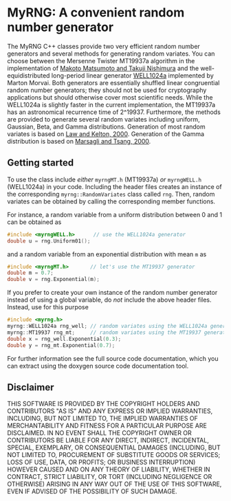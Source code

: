 # MyRNG: A convenient random number generator

The MyRNG C++ classes provide two very efficient random number generators
and several methods for generating random variates. You can choose between
the Mersenne Twister MT19937a algorithm in the implementation of [Makoto
Matsumoto and Takuji Nishimura][1] and the well-equidistributed long-period
linear generator [WELL1024a][2] implemented by Marton Morvai. Both generators are
essentially shuffled linear congruential random number generators; they should
not be used for cryptography applications but should otherwise cover most
scientific needs. While the WELL1024a is slightly faster in the current
implementation, the MT19937a has an astronomical recurrence time of 2^19937.
Furthermore, the methods are provided to generate several random variates
including uniform, Gaussian, Beta, and Gamma distributions. Generation of most
random variates is based on [Law and Kelton, 2000][3]. Generation of the Gamma
distribution is based on [Marsagli and Tsang, 2000][4].

[1]: http://www.math.sci.hiroshima-u.ac.jp/~m-mat/MT/emt.html "M. Matsumoto and T. Nishimura. Personal web pages." 
[2]: http://dx.doi.org/10.1145/1132973.1132974 "F. Panneton et al.: Improved long-period generators based on linear recurrences modulo 2, ACM Transactions on Mathematical Software, 32(1), 1-16,2006."
[3]: http://dl.acm.org/citation.cfm?id=550113 "A.M. Law and W.D. Kelton: Simulation, modeling and analysis, Third Edition, McGraw Hill, 2006."
[4]: http://dx.doi.org/10.1145/358407.358414 "G. Marsaglia and W.W. Tsang: A simple method for generating gamma variables, ACM TOMS 26, 2000."
 
## Getting started
To use the class include _either_ `myrngMT.h` (MT19937a) _or_ `myrngWELL.h` (WELL1024a)
in your code. Including the header files creates an instance of the corresponding
`myrng::RandomVariates` class called `rng`. Then, random variates can be obtained by calling
the corresponding member functions.

For instance, a random variable from a uniform distribution between 0 and 1 can be obtained as

```C++
#include <myrngWELL.h>      // use the WELL1024a generator
double u = rng.Uniform01();
```

and a random variable from an exponential distribution with mean `m` as

```C++
#include <myrngMT.h>       // let's use the MT19937 generator
double m = 0.7;
double v = rng.Exponential(m);
```

If you prefer to create your own instance of the random number generator instead of using a
global variable, do _not_ include the above header files. Instead, use for this purpose

```C++
#include <myrng.h>
myrng::WELL1024a rng_well; // random variates using the WELL1024a generator
myrng::MT19937 rng_mt;     // random variates using the MT19937 generator
double x = rng_well.Exponential(0.3);
double y = rng_mt.Exponential(0.7);
```

For further information see the full source code documentation, which you can extract
using the doxygen source code documentation tool.

## Disclaimer
THIS SOFTWARE IS PROVIDED BY THE COPYRIGHT HOLDERS AND CONTRIBUTORS "AS IS" AND ANY EXPRESS
OR IMPLIED WARRANTIES, INCLUDING, BUT NOT LIMITED TO, THE IMPLIED WARRANTIES OF MERCHANTABILITY
AND FITNESS FOR A PARTICULAR PURPOSE ARE DISCLAIMED. IN NO EVENT SHALL THE COPYRIGHT OWNER OR
CONTRIBUTORS BE LIABLE FOR ANY DIRECT, INDIRECT, INCIDENTAL, SPECIAL, EXEMPLARY, OR CONSEQUENTIAL
DAMAGES (INCLUDING, BUT NOT LIMITED TO, PROCUREMENT OF SUBSTITUTE GOODS OR SERVICES; LOSS OF USE,
DATA, OR PROFITS; OR BUSINESS INTERRUPTION) HOWEVER CAUSED AND ON ANY THEORY OF LIABILITY,
WHETHER IN CONTRACT, STRICT LIABILITY, OR TORT (INCLUDING NEGLIGENCE OR OTHERWISE) ARISING IN ANY
WAY OUT OF THE USE OF THIS SOFTWARE, EVEN IF ADVISED OF THE POSSIBILITY OF SUCH DAMAGE.
 
